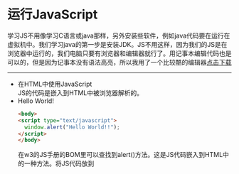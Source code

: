 # 运行JavaScript  
学习JS不用像学习C语言或java那样，另外安装些软件，例如java代码要在运行在虚拟机中。我们学习java的第一步是安装JDK。JS不用这样，因为我们的JS是在浏览器中运行的，我们电脑只要有浏览器和编辑器就行了。用记事本编辑代码也是可以的，但是因为记事本没有语法高亮，所以我用了一个比较酷的编辑器[点击下载][sublimetext]  

---
- 在HTML中使用JavaScript  
  JS的代码是嵌入到HTML中被浏览器解析的。
- Hello World!
  ```html
  <body>
  <script type="text/javascript">
    window.alert("Hello World!!");
  </script>
  </body>
  ```   
  在w3的JS手册的BOM里可以查找到alert()方法。这是JS代码嵌入到HTML中的一种方法。将JS代码放到<script>标签里面。<script>标签可以放在head或body标签里，放在body标签的最后更好些，因为html网页的加载是从上到下的，放在最后就不影响内容的显示。
- JS代码直接写在HTML代码中
  ```html
  <body>
	<button onclick="javascript:alert('Hello World!!')">按钮</button>
  </body>
  ```  
  这是直接将JS的代码写在HTML里，这是最不好的，但是临时使用也是支持的。
- JS代码单独放在一个文件夹里  
  在html中引用JS文件，js文件的相对路径是js/text.js。在<script>标签里不用再写js代码了。  
  html文件：
  ```html
  <button onclick="fun()">按钮</button>
  <script type="text/javascript" src="js/test.js">
  </script>
  ```  
  JS文件：  
  ```javascript
  window.fun = function (){//被调用的方法
	alert("Hello World!");
	}
	```
	
---

三种引入JS代码的方式已经介绍完了，这里按键调用JS代码还不是最好的方法，更好的方法是通过[动态绑定事件]。后面还会多次提到。上面用到的`window.alert();`方法是通过弹窗口的方式显示消息，我们还可以通过`document.writer();`方法将信息写在浏览器上哦！  
**总结：**  
  - 将JS代码嵌入到html代码中运行
  - 有三种嵌入方法  
    1.直接写在HTMl代码中  
    2.写在<script>标签里  
    3.写在单独的JS文件里
  


<!--超链接-->
[sublimetext]: http://www.sublimetextcn.com/?Sublime%20Text3
[动态绑定事件]: ../onload.md